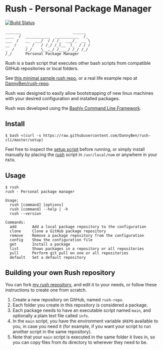 Rush - Personal Package Manager
==================================================

[![Build Status](https://travis-ci.com/DannyBen/rush-cli.svg?branch=master)](https://travis-ci.com/DannyBen/rush-cli)

```
_______                       ______  
____  /  ___________  ___________  /_ 
___  /   __  ___/  / / /_  ___/_  __ \
__  /    _  /   / /_/ /_(__  )_  / / /
_  /     /_/    \__,_/ /____/ /_/ /_/ 
/_/      Personal Package Manager
```


Rush is a bash script that executes other bash scripts from compatible GitHub
repositories or local folders.

See [this minimal sample rush repo](sample-repo), or a real life example
repo at [DannyBen/rush-repo][1].

Rush was designed to easily allow bootstrapping of new linux machines with 
your desired configuration and installed packages.

Rush was developed using the [Bashly Command Line Framework][2].


Install
--------------------------------------------------

    $ bash <(curl -s https://raw.githubusercontent.com/DannyBen/rush-cli/master/setup)

Feel free to inspect the [setup script](setup) before running, or simply
install manually by placing the [rush](rush) script in `/usr/local/nom` or
anywhere in your `PATH`.


Usage
--------------------------------------------------

```shell
$ rush
rush - Personal package manager

Usage:
  rush [command] [options]
  rush [command] --help | -h
  rush --version

Commands:
  add       Add a local package repository to the configuration
  clone     Clone a GitHub package repository
  remove    Remove a package repository from the configuration
  config    Show the configuration file
  get       Install a package
  list      Shows packages in a repository or all repositories
  pull      Perform git pull on one or all repositories
  default   Set a default repository

```



Building your own Rush repository
--------------------------------------------------

You can fork [my rush repository][1], and edit it to your needs, or follow 
these instructions to create one from scratch.

1. Create a new repository on GitHub, named `rush-repo`.
2. Each folder you create in this repository is considered a package.
3. Each package needs to have an executable script named `main`, and
   optionally a plain text file called `info`.
4. In the `main` script, you have the environment variable `$REPO` available
   to you, in case you need it (for example, if you want your script to run 
   another script in the same repository).
5. Note that your `main` script is executed in the same folder it lives in,
   so you can copy files from its directory to wherever they need to be.


[1]: https://github.com/dannyben/rush-repo
[2]: https://github.com/dannyben/bashly